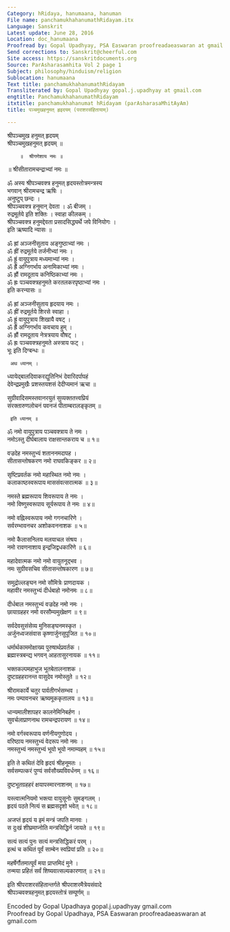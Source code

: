 ```yaml
---
Category: hRidaya, hanumaana, hanuman
File name: panchamukhahanumathRidayam.itx
Language: Sanskrit
Latest update: June 28, 2016
Location: doc_hanumaana
Proofread by: Gopal Upadhyay, PSA Easwaran proofreadaeaswaran at gmail.com
Send corrections to: Sanskrit@cheerful.com
Site access: https://sanskritdocuments.org
Source: ParAsharasamhita Vol 2 page 1
Subject: philosophy/hinduism/religion
Sublocation: hanumaana
Text title: panchamukhahanumathRidayam
Transliterated by: Gopal Upadhyay gopal.j.upadhyay at gmail.com
engtitle: PanchamukhahanumathRidayam
itxtitle: panchamukhahanumat hRidayam (parAsharasaMhitAyAm)
title: पञ्चमुखहनुमत् हृइदयम् (पराशरसंहितायाम्)

---
```

  
 श्रीपञ्चमुख हनुमत् हृदयम्   
श्रीपञ्चमुखहनुमत् हृदयम् ॥  
  
        ॥  श्रीगणेशाय नमः ॥  
  
  ॥ श्रीसीतारामचन्द्राभ्यां नमः ॥  
  
ॐ अस्य श्रीपञ्चवक्त्र हनुमत् हृदयस्तोत्रमन्त्रस्य  
भगवान् श्रीरामचन्द्र ऋषिः ।  
अनुष्टुप् छन्दः ।  
श्रीपञ्चवक्त्र हनुमान् देवता । ॐ बीजम् ।  
रुद्रमूर्तये इति शक्तिः । स्वाहा कीलकम् ।  
श्रीपञ्चवक्त्र हनुमद्देवता प्रसादसिद्ध्यर्थे जपे विनियोगः ।  
इति ऋष्यादि न्यासः ॥  
  
ॐ ह्रां अञ्जनीसुताय अङ्गुष्ठाभ्यां नमः ।  
ॐ ह्रीं रुद्रमूर्तये तर्जनीभ्यां नमः ।  
ॐ ह्रूं वायुपुत्राय मध्यमाभ्यां नमः ।  
ॐ ह्रैं अग्निगर्भाय अनामिकाभ्यां नमः ।  
ॐ ह्रौं रामदूताय कनिष्ठिकाभ्यां नमः ।  
ॐ ह्रः पञ्चवक्त्रहनुमते करतलकरपृष्ठाभ्यां नमः ।  
इति करन्यासः ॥  
  
ॐ ह्रां अञ्जनीसुताय हृदयाय नमः ।  
ॐ ह्रीं रुद्रमूर्तये शिरसे स्वाहा ।  
ॐ ह्रूं वायुपुत्राय शिखायै वषट् ।  
ॐ ह्रैं अग्निगर्भाय कवचाय हुम् ।  
ॐ ह्रौं रामदूताय नेत्रत्रयाय वौषट् ।  
ॐ ह्रः पञ्चवक्त्रहनुमते अस्त्राय फट् ।  
भूः इति दिग्बन्धः ॥  
  
     अथ ध्यानम् ।  
ध्यायेद्बालदिवाकरद्युतिनिभं देवारिदर्पापहं  
देवेन्द्रप्रमुखैः प्रशस्तयशसं देदीप्यमानं ऋचा ॥  
  
सुग्रीवादिसमस्तवानरयुतं सुव्यक्ततत्त्वप्रियं  
संरक्तारुणलोचनं पवनजं पीताम्बरालङ्कृतम् ॥  
  
     इति ध्यानम् ॥  
  
ॐ नमो वायुपुत्राय पञ्चवक्त्राय ते नमः ।  
नमोऽस्तु दीर्घबालाय राक्षसान्तकराय च ॥ १॥  
  
वज्रदेह नमस्तुभ्यं शताननमदापह ।  
सीतासन्तोषकरण नमो राघवकिङ्कर ॥ २॥  
  
सृष्टिप्रवर्तक नमो महास्थित नमो नमः ।  
कलाकाष्ठस्वरूपाय माससंवत्सरात्मक ॥ ३॥  
  
नमस्ते ब्रह्मरूपाय शिवरूपाय ते नमः ।  
नमो विष्णुस्वरूपाय सूर्यरूपाय ते नमः ॥ ४॥  
  
नमो वह्निस्वरूपाय नमो गगनचारिणे ।  
सर्वरम्भावनचर अशोकवननाशक ॥ ५॥  
  
नमो कैलासनिलय मलयाचल संश्रय ।  
नमो रावणनाशाय इन्द्रजिद्वधकारिणे ॥ ६॥  
  
महादेवात्मक नमो नमो वायुतनूद्भव ।  
नमः सुग्रीवसचिव सीतासन्तोषकारण ॥ ७॥  
  
समुद्रोल्लङ्घन नमो सौमित्रेः प्राणदायक ।  
महावीर नमस्तुभ्यं दीर्धबाहो नमोनमः ॥ ८॥  
  
दीर्धबाल नमस्तुभ्यं वज्रदेह नमो नमः ।  
छायाग्रहहर नमो वरसौम्यमुखेक्षण ॥ ९॥  
  
सर्वदेवसुसंसेव्य मुनिसङ्घनमस्कृत ।  
अर्जुनध्वजसंवास कृष्णार्जुनसुपूजित ॥ १०॥  
  
धर्मार्थकाममोक्षाख्य पुरुषार्थप्रवर्तक ।  
ब्रह्मास्त्रबन्द्य भगवन् आहतासुरनायक ॥ ११॥  
  
भक्तकल्पमहाभुज भूतबेतालनाशक ।  
दुष्टग्रहहरानन्त वासुदेव नमोस्तुते ॥ १२॥  
  
श्रीरामकार्ये चतुर पार्वतीगर्भसम्भव ।  
नमः पम्पावनचर ऋष्यमूककृतालय ॥ १३॥  
  
धान्यमालीशापहर कालनेमिनिबर्हण ।  
सुवर्चलाप्राणनाथ रामचन्द्रपरायण ॥ १४॥  
  
नमो वर्गस्वरूपाय वर्णनीयगुणोदय ।  
वरिष्ठाय नमस्तुभ्यं वेदरूप नमो नमः ।  
नमस्तुभ्यं नमस्तुभ्यं भूयो भूयो नमाम्यहम् ॥ १५॥  
  
इति ते कथितं देवि हृदयं श्रीहनूमतः ।  
सर्वसम्पत्करं पुण्यं सर्वसौख्यविवर्धनम् ॥ १६॥  
  
दुष्टभूतग्रहहरं क्षयापस्मारनाशनम् ॥ १७॥  
  
यस्त्वात्मनियमो भक्त्या वायुसूनोः सुमङ्गलम् ।  
हृदयं पठते नित्यं स ब्रह्मसदृशो भवेत् ॥ १८॥  
  
अजप्तं हृदयं य इमं मन्त्रं जपति मानवः ।  
स दुःखं शीघ्रमाप्नोति मन्त्रसिद्धिर्न जायते ॥ १९॥  
  
सत्यं सत्यं पुनः सत्यं मन्त्रसिद्धिकरं परम् ।  
इत्थं च कथितं पूर्वं साम्बेन स्वप्रियां प्रति ॥ २०॥  
  
महर्षेर्गौतमात्पूर्वं मया प्राप्तमिदं मुने ।  
तन्मया प्रहितं सर्वं शिष्यवात्सल्यकारणात् ॥ २१॥  
  
इति श्रीपराशरसंहितान्तर्गते श्रीपराशरमैत्रेयसंवादे  
श्रीपञ्चवक्त्रहनुमत् हृदयस्तोत्रं सम्पूर्णम् ॥  
  
  
Encoded by Gopal Upadhaya gopal.j.upadhyay gmail.com  
Proofread by Gopal Upadhaya, PSA Easwaran proofreadaeaswaran at gmail.com  
  
